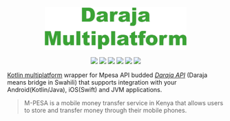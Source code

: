 <p align="center"><img src="assets/logo.png" alt="Daraja Multiplatform logo" height="100px"></p>

<p align="center">
<img  src="https://img.shields.io/badge/-ANDROID-3AA335?logo=android&logoColor=white&style=for-the-badge">
<img  src="https://img.shields.io/badge/-IOS-3AA335?logo=ios&logoColor=white&style=for-the-badge">
<img  src="https://img.shields.io/badge/-WEB-CCCCCC?logo=javascript&logoColor=606060&style=for-the-badge">
<img  src="https://img.shields.io/badge/-WINDOWS-3AA335?logo=windows&logoColor=white&style=for-the-badge">
<img  src="https://img.shields.io/badge/-LINUX-3AA335?logo=linux&logoColor=white&style=for-the-badge">
<img  src="https://img.shields.io/badge/-MACOS-3AA335?logo=apple&logoColor=white&style=for-the-badge">
</p>

[Kotlin multiplatform](https://kotlinlang.org/docs/multiplatform.html) wrapper for Mpesa API budded [_Daraja API_](https://developer.safaricom.co.ke/) (Daraja means bridge in Swahili) that supports integration with your Android(Kotlin/Java), iOS(Swift) and JVM applications.
> M-PESA is a mobile money transfer service in Kenya that allows users to store and transfer money through their mobile phones.
